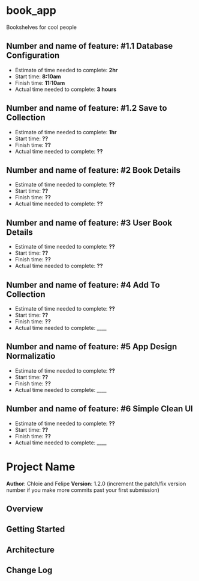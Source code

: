 # book_app
Bookshelves for cool people

## Number and name of feature: __#1.1 Database Configuration__
* Estimate of time needed to complete: __2hr__
* Start time: __8:10am__
* Finish time: __11:10am__
* Actual time needed to complete: __3 hours__

## Number and name of feature: __#1.2 Save to Collection__
* Estimate of time needed to complete: __1hr__
* Start time: __??__
* Finish time: __??__
* Actual time needed to complete: __??__

## Number and name of feature: __#2 Book Details__
* Estimate of time needed to complete: __??__
* Start time: __??__
* Finish time: __??__
* Actual time needed to complete: __??__

## Number and name of feature: __#3 User Book Details__
* Estimate of time needed to complete: __??__
* Start time: __??__
* Finish time: __??__
* Actual time needed to complete: __??__

## Number and name of feature: __#4 Add To Collection__
* Estimate of time needed to complete: __??__
* Start time: __??__
* Finish time: __??__
* Actual time needed to complete: ____

## Number and name of feature: __#5 App Design Normalizatio__
* Estimate of time needed to complete: __??__
* Start time: __??__
* Finish time: __??__
* Actual time needed to complete: ____

## Number and name of feature: __#6 Simple Clean UI__
* Estimate of time needed to complete: __??__
* Start time: __??__
* Finish time: __??__
* Actual time needed to complete: ____


# Project Name

**Author**: Chloie and Felipe
**Version**: 1.2.0 (increment the patch/fix version number if you make more commits past your first submission)

## Overview
<!-- Provide a high level overview of what this application is and why you are building it, beyond the fact that it's an assignment for a Code 301 class. (i.e. What's your problem domain?) -->

## Getting Started
<!-- What are the steps that a user must take in order to build this app on their own machine and get it running? -->

## Architecture
<!-- Provide a detailed description of the application design. What technologies (languages, libraries, etc) you're using, and any other relevant design information. -->

## Change Log
<!-- Use this area to document the iterative changes made to your application as each feature is successfully implemented. Use time stamps. Here's an examples:

01-01-2001 4:59pm - Application now has a fully-functional express server, with GET and POST routes for the book resource.

## Credits and Collaborations
<!-- Give credit (and a link) to other people or resources that helped you build this application. -->